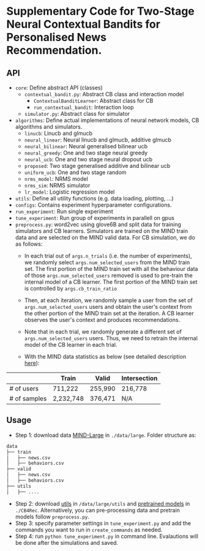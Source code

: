 # Supplementary Code for Two-Stage Neural Contextual Bandits for Personalised News Recommendation.

## API 

* `core`: Define abstract API (classes)  
  * `contextual_bandit.py`: Abstract CB class and interaction model  
    * `ContextualBanditLearner`: Abstract class for CB 
    * `run_contextual_bandit`: Interaction loop 
  * `simulator.py`: Abstract class for simulator 
* `algorithms`: Define actual implementations of neural network models, CB algorithms and simulators.  
  * `linucb`: Linucb and glmucb
  * `neural_linear`: Neural linucb and glmucb, additive glmucb
  * `neural_bilinear`: Neural generalised bilinear ucb
  * `neural_greedy`: One and two stage neural greedy 
  * `neural_ucb`: One and two stage neural dropout ucb
  * `proposed`: Two stage generalised additive and bilinear ucb
  * `uniform_ucb`: One and two stage random
  * `nrms_model`: NRMS model 
  * `nrms_sim`: NRMS simulator
  * `lr_model`: Logistic regression model
* `utils`: Define all utility functions (e.g. data loading, plotting, ...)  
* `configs`: Contains experiment hyperparameter configurations. 
* `run_experiment`: Run single experiment
* `tune_experiment`: Run group of experiments in parallell on gpus
* `preprocess.py`: word2vec using glove6B and split data for training simulators and CB learners. Simulators are trained on the MIND train data and are selected on the MIND valid data. For CB simulation, we do as follows: 
    * In each trial out of `args.n_trials` (i.e. the number of experiments), we randomly select `args.num_selected_users` from the MIND train set. The first portion of the MIND train set with all the behaviour data of those `args.num_selected_users` removed is used to pre-train the internal model of a CB learner. The first portion of the MIND train set is controlled by `args.cb_train_ratio`
    * Then, at each iteration, we randomly sample a user from the set of `args.num_selected_users` users and obtain the user's context from the other portion of the MIND train set at the iteration. A CB learner observes the user's context and produces recommendations. 
    * Note that in each trial, we randomly generate a different set of `args.num_selected_users` users. Thus, we need to retrain the internal model of the CB learner in each trial. 

    * With the MIND data statistics as below (see detailed description [here](https://docs.microsoft.com/en-us/azure/open-datasets/dataset-microsoft-news?tabs=azureml-opendatasets)): 

|             | Train       | Valid   | Intersection | 
| ----------- | ----------- |---------|--------------|
| # of users  | 711,222     |  255,990|216,778       |
| # of samples| 2,232,748   |  376,471|N/A           |



## Usage 

- Step 1: download data [MIND-Large](https://msnews.github.io/) in `./data/large`. Folder structure as:
```bash
data
├── train
│   ├── news.csv             
│   ├── behaviors.csv
├── valid                   
│   ├── news.csv             
│   ├── behaviors.csv
├── utils                   
│   ├── ....
```
- Step 2: download [utils](https://release.after.accept) in `/data/large/utils` and [pretrained models](https://release.after.accept) in `./CB4Rec`. Alternatively, you can pre-processing data and pretrain models follow `preprocess.py`.
- Step 3: specify parameter settings in `tune_experiment.py` and add the commands you want to run in `create_commands` as needed. 
- Step 4: run `python tune_experiment.py` in command line. Evalautions will be done after the simulations and saved.